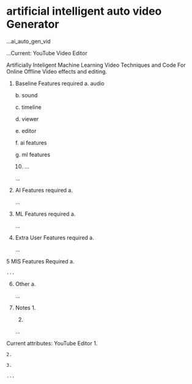 # artificial intelligent auto video Generator
...ai_auto_gen_vid

...Current: YouTube Video Editor



Artificially  Inteligent Machine Learning  Video Techniques and Code For Online Offline Video effects and editing. 

1. Baseline Features required
    a. audio
    
    b. sound
    
    c. timeline
    
    d. viewer
    
    e. editor
    
    f. ai features
    
    g. ml features
    
    10. ...
    
    ...

2. AI Features required
    a.
    
    ...

3. ML Features required
    a.
    
    ...

4. Extra User Features required
    a.
    
    ...

5 MIS Features Required
    a.
    
    ...

6. Other
    a.
    
    ...

7. Notes
    1.
    
    
    
    2.

    ...



Current attributes: YouTube Editor
    1.
    
    2.
    
    3.
    
    ...
